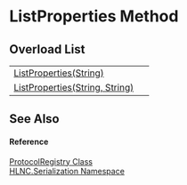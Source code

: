 # ListProperties Method


## Overload List
<table>
<tr>
<td><a href="M_HLNC_Serialization_ProtocolRegistry_ListProperties">ListProperties(String)</a></td>
<td> </td></tr>
<tr>
<td><a href="M_HLNC_Serialization_ProtocolRegistry_ListProperties_1">ListProperties(String, String)</a></td>
<td> </td></tr>
</table>

## See Also


#### Reference
<a href="T_HLNC_Serialization_ProtocolRegistry">ProtocolRegistry Class</a>  
<a href="N_HLNC_Serialization">HLNC.Serialization Namespace</a>  

